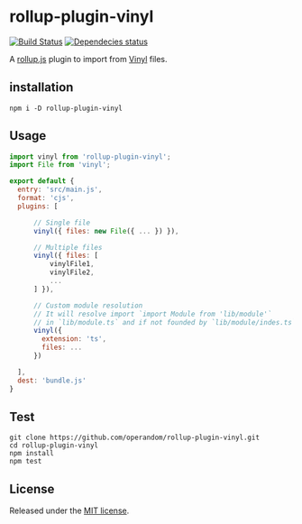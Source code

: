 rollup-plugin-vinyl
===================

[![Build Status](https://travis-ci.org/operandom/rollup-plugin-vinyl.svg)](https://travis-ci.org/operandom/rollup-plugin-vinyl) [![Dependecies status](https://david-dm.org/operandom/rollup-plugin-vinyl.svg)](https://david-dm.org/username/repo.svg)

A [rollup.js](http://rollupjs.org) plugin to import from [Vinyl](https://github.com/gulpjs/vinyl) files.

installation
------------

```Shell
npm i -D rollup-plugin-vinyl
```


Usage
-----

```javascript
import vinyl from 'rollup-plugin-vinyl';
import File from 'vinyl';

export default {
  entry: 'src/main.js',
  format: 'cjs',
  plugins: [

      // Single file
      vinyl({ files: new File({ ... }) }),

      // Multiple files
      vinyl({ files: [
          vinylFile1,
          vinylFile2,
          ...
      ] }),

      // Custom module resolution
      // It will resolve import `import Module from 'lib/module'`
      // in `lib/module.ts` and if not founded by `lib/module/indes.ts`
      vinyl({
        extension: 'ts',
        files: ...
      })

  ],
  dest: 'bundle.js'
}
```

Test
----
```Shell
git clone https://github.com/operandom/rollup-plugin-vinyl.git
cd rollup-plugin-vinyl
npm install
npm test
```

License
-------

Released under the [MIT license](LICENSE.md).
